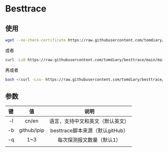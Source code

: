 # Besttrace

## 使用

```bash
wget --no-check-certificate https://raw.githubusercontent.com/tomdiary/besttrace/main/main.sh && chmod +x main.sh && ./main.sh
```

或者

```bash
curl -LsO https://raw.githubusercontent.com/tomdiary/besttrace/main/main.sh; bash main.sh
```

再或者

```bash
bash <(curl -Lso- https://raw.githubusercontent.com/tomdiary/besttrace/main/main.sh) main.sh
```

## 参数

|  键  |     值      |               说明               |
| :--: | :---------: | :------------------------------: |
|  -l  |    cn/en    | 语言，支持中文和英文（默认英文） |
|  -b  | github/ipip | besttrace脚本来源（默认gitHub）  |
|  -q  |     1~3     |    每次探测报文数量（默认1）     |
|      |             |                                  |

